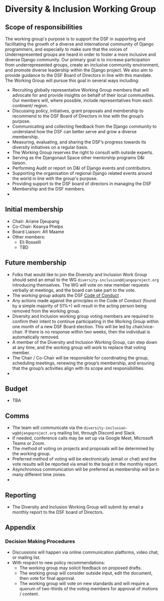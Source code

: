 # Diversity & Inclusion Working Group 

## Scope of responsibilities

The working group's purpose is to support the DSF in supporting and facilitating the growth of a diverse and international community of Django programmers, and especially to make sure that the voices of Underrepresented groups are heard in order to foster a more inclusive and diverse Django community.
Our primary goal is to increase participation from underrepresented groups, create an inclusive community environment, and promote diverse leadership within the Django project. We also aim to provide guidance to the DSF Board of Directors in line with this mandate. 
The Working Group will pursue this goal in several ways including:

- Recruiting globally representative Working Group members that will advocate for and provide insights on behalf of their local communities. Our members will, where possible, include representatives from each continent/ region.
- Discussing policy, initiatives, grant proposals and membership to recommend to the DSF Board of Directors in line with the group’s purpose.
- Communicating and collecting feedback from the Django community to understand how the DSF can better serve and grow a diverse membership.
- Measuring, evaluating, and sharing the DSF’s progress towards its diversity initiatives on a regular basis.
- The Working Group reserves the right to consult with outside experts.
- Serving as the Djangonaut Space other mentorship programs D&I liaison.
- Performing Audit or report on D&I of Django events and contributors. 
- Supporting the organisation of regional Django related events around the world in line with the group's purpose.
- Providing support to the DSF board of directors in managing the DSF Membership and the DSF members.
- 

## Initial membership

- Chair: Ariane Djeupang
- Co-Chair: Keanya Phelps
- Board Liaison: Afi Maame
- Other members:
   - Eli Rosselli
   - TBD 

## Future membership

- Folks that would like to join the Diversity and Inclusion Work Group should send an email to the WG `diversity-inclusion@djangoproject.org` introducing themselves. The WG will vote on new member requests verbally at meetings, and the board can take part to the vote.
- The working group adopts the DSF [Code of Conduct](https://www.djangoproject.com/conduct/) .
- Any actions made against the principles in the Code of Conduct (found by a simple majority of 51%+) will result in the acting person being removed from the working group.
- Diversity and Inclusion working group voting members are required to confirm their intent to continue participating in the Working Group within one month of a new DSF Board election. This will be led by chair/vice-chair. If there is no response within two weeks, then the individual is automatically removed.
- A member of the Diversity and Inclusion Working Group, can step down at any time, and the working group will work to replace that voting member.
- The Chair / Co-Chair will be responsible for coordinating the group, scheduling meetings, renewing the group’s membership, and ensuring that the group’s activities align with its scope and responsibilities.
- 

## Budget

- TBA

## Comms

- The team will communicate via the `diversity-inclusion-wg@djangoproject.org` mailing list, through Discord and Slack.
- If needed, conference calls may be set up via Google Meet, Microsoft Teams or Zoom.
- The method of voting on projects and proposals will be determined by the working group.
- Preferred method of voting will be electronically (email or chat) and the vote results will be reported via email to the board in the monthly report.
- Asynchronous communication will be preferred as membership will be in many different time zones.
- 


## Reporting

- The Diversity and Inclusion Working Group will submit by email a monthly report to the DSF board of Directors.


## Appendix

### Decision Making Procedures
- Discussions will happen via online communication platforms, video chat, or mailing list.
- With respect to new policy recommendations:
  - The working group may solicit feedback on proposed drafts.
  - The working group will consider outside input, edit the document, then vote for final approval.
  - The working group will vote on new standards and will require a quorum of two-thirds of the voting members for approval of motions / content.
 

